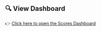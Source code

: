 ## 🔍 View Dashboard

👉 [Click here to open the Scores Dashboard](https://sairammotupalli.github.io/PRISM/scores-dashboard/)
